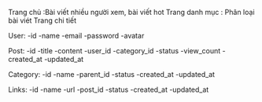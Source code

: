 Trang chủ :Bài viết nhiều người xem, bài viết hot
Trang danh mục : Phân loại bài viét
Trang chi tiết 

User:
    -id
    -name
    -email
    -password
    -avatar

Post:
    -id
    -title
    -content
    -user_id
    -category_id
    -status
    -view_count
    -created_at
    -updated_at
   

Category:
    -id
    -name
    -parent_id
    -status
    -created_at
    -updated_at

Links:
    -id
    -name
    -url
    -post_id
    -status
    -created_at
    -updated_at

